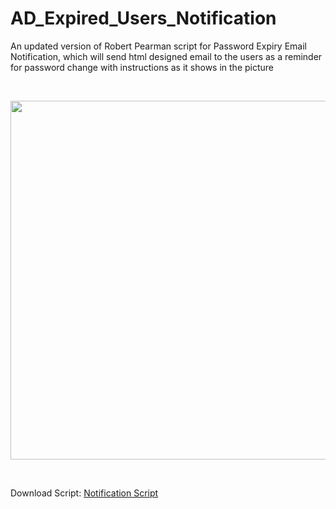 # AD_Expired_Users_Notification
An updated version of Robert Pearman script for Password Expiry Email Notification, which will send html designed email to the users as a reminder for password change with instructions as it shows in the picture

&nbsp;

<img class="aligncenter wp-image-1957 size-large" src="http://ealbasri.com/wp-content/uploads/2018/04/emailnoti-1024x574.jpg" alt="" width="1024" height="574" />

&nbsp;

Download Script:
<a href="http://ealbasri.com/wp-content/uploads/2018/04/PasswordNotification.zip">Notification Script</a>
